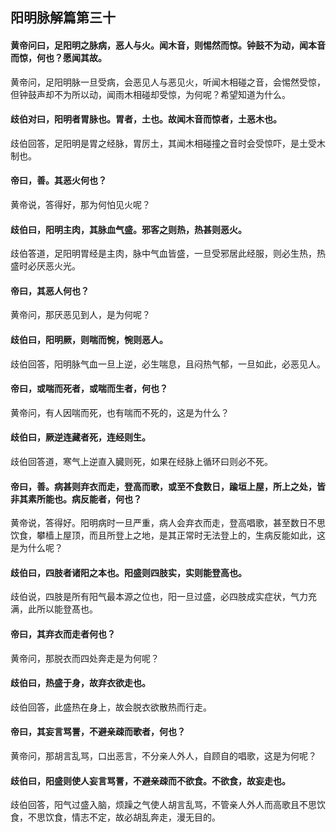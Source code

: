 ## 阳明脉解篇第三十

#### 黄帝问曰，足阳明之脉病，恶人与火。闻木音，则惕然而惊。钟鼓不为动，闻本音而惊，何也？愿闻其故。

黄帝问，足阳明脉一旦受病，会恶见人与恶见火，听闻木相碰之音，会惕然受惊，但钟鼓声却不为所以动，闻雨木相碰却受惊，为何呢？希望知道为什么。

#### 歧伯对曰，阳明者胃脉也。胃者，土也。故闻木音而惊者，土恶木也。

歧伯回答，足阳明是胃之经脉，胃厉土，其闻木相碰撞之音时会受惊吓，是土受木制也。

#### 帝曰，善。其恶火何也？

黄帝说，答得好，那为何怕见火呢？

#### 歧伯曰，阳明主肉，其脉血气盛。邪客之则热，热甚则恶火。

歧伯答道，足阳明胃经是主肉，脉中气血皆盛，一旦受邪居此经服，则必生热，热盛时必厌恶火光。

#### 帝曰，其恶人何也？

黄帝问，那厌恶见到人，是为何呢？

#### 歧伯曰，阳明厥，则喘而惋，惋则恶人。

歧伯回答，阳明脉气血一旦上逆，必生喘息，且闷热气郁，一旦如此，必恶见人。

#### 帝曰，或喘而死者，或喘而生者，何也？

黄帝问，有人因喘而死，也有喘而不死的，这是为什么？

#### 歧伯曰，厥逆连藏者死，连经则生。

歧伯回答道，寒气上逆直入臓则死，如果在经脉上循环曰则必不死。

#### 帝曰，善。病甚则弃衣而走，登高而歌，或至不食数日，踰垣上屋，所上之处，皆非其素所能也。病反能者，何也？

黄帝说，答得好。阳明病时一旦严重，病人会弃衣而走，登高唱歌，甚至数日不思饮食，攀樯上屋顶，而且所登上之地，是其正常时无法登上的，生病反能如此，这是为什么呢？

#### 歧伯曰，四肢者诸阳之本也。阳盛则四肢实，实则能登高也。

歧伯说，四肢是所有阳气最本源之位也，阳一旦过盛，必四肢成实症状，气力充满，此所以能登髙也。

#### 帝曰，其弃衣而走者何也？

黄帝问，那脱衣而四处奔走是为何呢？

#### 歧伯曰，热盛于身，故弃衣欲走也。

歧伯回答，此盛热在身上，故会脱衣欲散热而行走。

#### 帝曰，其妄言骂詈，不避亲疎而歌者，何也？

黄帝问，那胡言乱骂，口出恶言，不分亲人外人，自顾自的唱歌，这是为何呢？

#### 歧伯曰，阳盛则使人妄言骂詈，不避亲疎而不欲食。不欲食，故妄走也。

歧伯回答，阳气过盛入脑，烦躁之气使人胡言乱骂，不管亲人外人而高歌且不思饮食，不思饮食，情志不定，故必胡乱奔走，漫无目的。